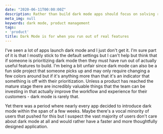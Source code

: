```yaml
---
date: "2020-06-11T00:00:00Z"
description: Rather than build dark mode apps should focus on solving real problems.
meta_img: null
keywords: dark mode, product management
tags:
- 'product'
title: Dark Mode is for when you run out of real features
---
```


I’ve seen a lot of apps launch dark mode and I just don't get it. I'm sure part of it is that I mostly stick to the default settings but I can't help but think that if someone is prioritizing dark mode then they must have run out of actually useful features to build. I'm being a bit unfair since dark mode can also be a fun side project that someone picks up and may only require changing a few colors around but if it's anything more than that it's an indicator that something is off with their prioritization. Unless a product has reached the mature stage there are incredibly valuable things that the team can be investing in that actually improve the workflow and experience for their customers - dark mode is rarely that.

Yet there was a period where nearly every app decided to introduce dark mode within the span of a few weeks. Maybe there's a vocal minority of users that pushed for this but I suspect the vast majority of users don't care about dark mode at all and would rather have a faster and more thoughtfully designed application.
